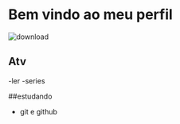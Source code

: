 # Bem vindo ao meu perfil
![download](https://user-images.githubusercontent.com/107130589/182458924-f94765db-2898-41c4-9378-6afb5d2228b1.jpg)

## Atv
-ler
-series

##estudando
- git e github
